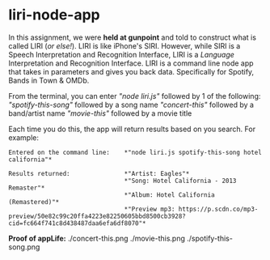 # liri-node-app

In this assignment, we were **held at gunpoint** and told to construct what is called LIRI (*or else!*). LIRI is like iPhone's SIRI. However, while SIRI is a Speech Interpretation and Recognition Interface, LIRI is a _Language_ Interpretation and Recognition Interface. LIRI is a command line node app that takes in parameters and gives you back data.  Specifically for Spotify, Bands in Town & OMDb.

From the terminal, you can enter *"node liri.js"* followed by 1 of the following:
    *"spotify-this-song"* followed by a song name
    *"concert-this"* followed by a band/artist name
    *"movie-this"* followed by a movie title

Each time you do this, the app will return results based on you search.  For example:

    Entered on the command line:    *"node liri.js spotify-this-song hotel california"*

    Results returned:               *"Artist: Eagles"*
                                    *"Song: Hotel California - 2013 Remaster"*
                                    *"Album: Hotel California (Remastered)"*
                                    *"Preview mp3: https://p.scdn.co/mp3-preview/50e82c99c20ffa4223e82250605bbd8500cb3928?cid=fc664f741c8d438487daa6efa6df8070"*

**Proof of appLife:**
./concert-this.png
./movie-this.png
./spotify-this-song.png

